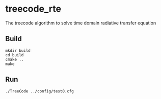 # treecode_rte
The treecode algorithm to solve time domain radiative transfer equation

## Build

```
mkdir build 
cd build
cmake ..
make
```

## Run
```
./TreeCode ../config/test0.cfg
```